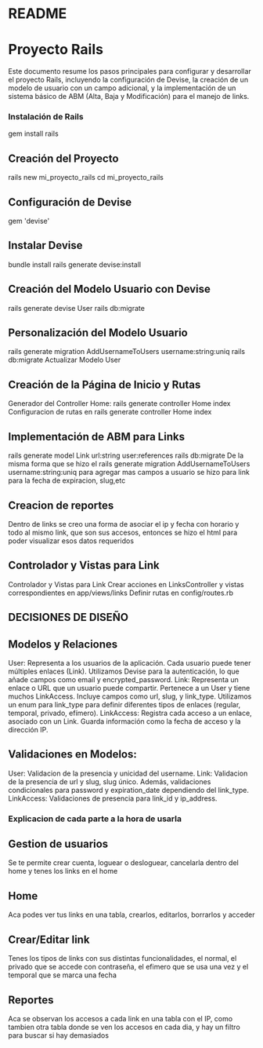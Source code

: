 # README

# Proyecto Rails

Este documento resume los pasos principales para configurar y desarrollar el proyecto Rails, incluyendo la configuración de Devise, la creación de un modelo de usuario con un campo adicional, y la implementación de un sistema básico de ABM (Alta, Baja y Modificación) para el manejo de links.

### Instalación de Rails

gem install rails

## Creación del Proyecto

rails new mi_proyecto_rails
cd mi_proyecto_rails

## Configuración de Devise

gem 'devise'

## Instalar Devise

bundle install
rails generate devise:install

## Creación del Modelo Usuario con Devise

rails generate devise User
rails db:migrate

## Personalización del Modelo Usuario

rails generate migration AddUsernameToUsers username:string:uniq
rails db:migrate
Actualizar Modelo User

## Creación de la Página de Inicio y Rutas

Generador del Controller Home:
rails generate controller Home index
Configuracion de rutas en rails generate controller Home index

## Implementación de ABM para Links

rails generate model Link url:string user:references
rails db:migrate
De la misma forma que se hizo el rails generate migration AddUsernameToUsers username:string:uniq para agregar mas campos a usuario se hizo para link para la fecha de expiracion, slug,etc

## Creacion de reportes

Dentro de links se creo una forma de asociar el ip y fecha con horario y todo al mismo link, que son sus accesos, entonces se hizo el html para poder visualizar esos datos requeridos

## Controlador y Vistas para Link

Controlador y Vistas para Link
Crear acciones en LinksController y vistas correspondientes en app/views/links
Definir rutas en config/routes.rb

## DECISIONES DE DISEÑO

## Modelos y Relaciones

User: Representa a los usuarios de la aplicación. Cada usuario puede tener múltiples enlaces (Link). Utilizamos Devise para la autenticación, lo que añade campos como email y encrypted_password.
Link: Representa un enlace o URL que un usuario puede compartir. Pertenece a un User y tiene muchos LinkAccess. Incluye campos como url, slug, y link_type. Utilizamos un enum para link_type para definir diferentes tipos de enlaces (regular, temporal, privado, efímero).
LinkAccess: Registra cada acceso a un enlace, asociado con un Link. Guarda información como la fecha de acceso y la dirección IP.

## Validaciones en Modelos:

User: Validacion de la presencia y unicidad del username.
Link: Validacion de la presencia de url y slug, slug único. Además, validaciones condicionales para password y expiration_date dependiendo del link_type.
LinkAccess: Validaciones de presencia para link_id y ip_address.

### Explicacion de cada parte a la hora de usarla

## Gestion de usuarios

Se te permite crear cuenta, loguear o desloguear, cancelarla dentro del home y tenes los links en el home

## Home

Aca podes ver tus links en una tabla, crearlos, editarlos, borrarlos y acceder

## Crear/Editar link

Tenes los tipos de links con sus distintas funcionalidades, el normal, el privado que se accede con contraseña, el efimero que se usa una vez y el temporal que se marca una fecha

## Reportes

Aca se observan los accesos a cada link en una tabla con el IP, como tambien otra tabla donde se ven los accesos en cada dia, y hay un filtro para buscar si hay demasiados

```bash

```
